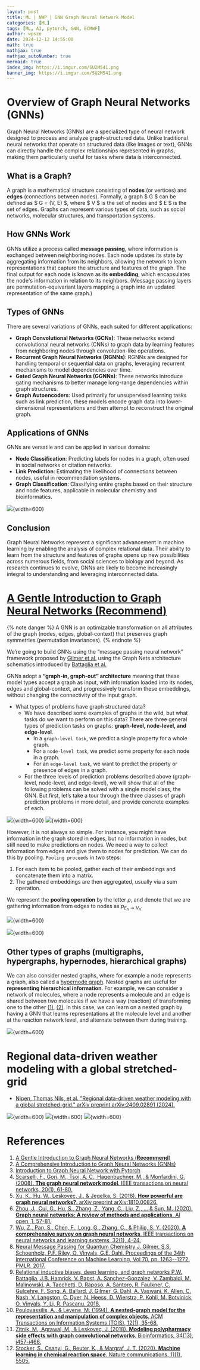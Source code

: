 ```yaml
---
layout: post
title: ML | NWP | GNN Graph Neural Network Model
categories: [ML]
tags: [ML, AI, pytorch, GNN, ECMWF]
author: wpsze
date: 2024-12-12 14:55:00
math: true
mathjax: true
mathjax_autoNumber: true
mermaid: true
index_img: https://i.imgur.com/SU2M541.png
banner_img: https://i.imgur.com/SU2M541.png
---
```


# Overview of Graph Neural Networks (GNNs)

Graph Neural Networks (GNNs) are a specialized type of neural network designed to process and analyze graph-structured data. Unlike traditional neural networks that operate on structured data (like images or text), GNNs can directly handle the complex relationships represented in graphs, making them particularly useful for tasks where data is interconnected.

## What is a Graph?

A graph is a mathematical structure consisting of **nodes** (or vertices) and **edges** (connections between nodes). Formally, a graph $ G $ can be defined as $ G = (V, E) $, where $ V $ is the set of nodes and $ E $ is the set of edges. Graphs can represent various types of data, such as social networks, molecular structures, and transportation systems.

## How GNNs Work

GNNs utilize a process called **message passing**, where information is exchanged between neighboring nodes. Each node updates its state by aggregating information from its neighbors, allowing the network to learn representations that capture the structure and features of the graph. The final output for each node is known as its **embedding**, which encapsulates the node's information in relation to its neighbors. (Message passing layers are permutation-equivariant layers mapping a graph into an updated representation of the same graph.)

## Types of GNNs

There are several variations of GNNs, each suited for different applications:

- **Graph Convolutional Networks (GCNs)**: These networks extend convolutional neural networks (CNNs) to graph data by learning features from neighboring nodes through convolution-like operations.
- **Recurrent Graph Neural Networks (RGNNs)**: RGNNs are designed for handling temporal or sequential data on graphs, leveraging recurrent mechanisms to model dependencies over time.
- **Gated Graph Neural Networks (GGNNs)**: These networks introduce gating mechanisms to better manage long-range dependencies within graph structures.
- **Graph Autoencoders**: Used primarily for unsupervised learning tasks such as link prediction, these models encode graph data into lower-dimensional representations and then attempt to reconstruct the original graph.

## Applications of GNNs

GNNs are versatile and can be applied in various domains:

- **Node Classification**: Predicting labels for nodes in a graph, often used in social networks or citation networks.
- **Link Prediction**: Estimating the likelihood of connections between nodes, useful in recommendation systems.
- **Graph Classification**: Classifying entire graphs based on their structure and node features, applicable in molecular chemistry and bioinformatics.

![](https://i.imgur.com/9cs4ilH.png){width=600}

## Conclusion

Graph Neural Networks represent a significant advancement in machine learning by enabling the analysis of complex relational data. Their ability to learn from the structure and features of graphs opens up new possibilities across numerous fields, from social sciences to biology and beyond. As research continues to evolve, GNNs are likely to become increasingly integral to understanding and leveraging interconnected data.

# [A Gentle Introduction to Graph Neural Networks (**Recommend**)](https://distill.pub/2021/gnn-intro/)

{% note danger %}
A GNN is an optimizable transformation on all attributes of the graph (nodes, edges, global-context) that preserves graph symmetries (permutation invariances). 
{% endnote %}

We’re going to build GNNs using the “message passing neural network” framework proposed by [Gilmer et al.](https://proceedings.mlr.press/v70/gilmer17a/gilmer17a.pdf) using the Graph Nets architecture schematics introduced by [Battaglia et al.](https://www.researchgate.net/profile/Andrea-Tacchetti/publication/325557043_Relational_inductive_biases_deep_learning_and_graph_networks/links/5cd0ad38299bf14d957cca5c/Relational-inductive-biases-deep-learning-and-graph-networks.pdf)

GNNs adopt a **“graph-in, graph-out” architecture** meaning that these model types accept a graph as input, with information loaded into its nodes, edges and global-context, and progressively transform these embeddings, without changing the connectivity of the input graph.

- What types of problems have graph structured data?
  - We have described some examples of graphs in the wild, but what tasks do we want to perform on this data? There are three general types of prediction tasks on graphs: **graph-level, node-level, and edge-level**.
    - In a `graph-level task`, we predict a single property for a whole graph. 
    - For a `node-level task`, we predict some property for each node in a graph.
    - For an `edge-level task`, we want to predict the property or presence of edges in a graph.
  - For the three levels of prediction problems described above (graph-level, node-level, and edge-level), we will show that all of the following problems can be solved with a single model class, the GNN. But first, let’s take a tour through the three classes of graph prediction problems in more detail, and provide concrete examples of each.

![](https://i.imgur.com/lTzKFu6.png){width=600}
![](https://i.imgur.com/QzUIet1.png){width=600}

However, it is not always so simple. For instance, you might have information in the graph stored in edges, but no information in nodes, but still need to make predictions on nodes. We need a way to collect information from edges and give them to nodes for prediction. We can do this by pooling. `Pooling proceeds` in two steps:

1. For each item to be pooled, gather each of their embeddings and concatenate them into a matrix.
2. The gathered embeddings are then aggregated, usually via a sum operation.

We represent the **pooling operation** by the letter $\rho$, and denote that we are gathering information from edges to nodes as $p_{E_n \to V_{n}}$.

![](https://i.imgur.com/IuZEdeO.png){width=600}

![](https://i.imgur.com/SU2M541.png){width=600}


## Other types of graphs (multigraphs, hypergraphs, hypernodes, hierarchical graphs)

We can also consider nested graphs, where for example a node represents a graph, also called a [hypernode graph](https://dl.acm.org/doi/pdf/10.1145/174608.174610). Nested graphs are useful for **representing hierarchical information**. For example, we can consider a network of molecules, where a node represents a molecule and an edge is shared between two molecules if we have a way (reaction) of transforming one to the other [(1)](https://academic.oup.com/bioinformatics/article-pdf/34/13/i457/50316205/bioinformatics_34_13_i457.pdf), [(2)](https://www.nature.com/articles/s41467-020-19267-x.pdf). In this case, we can learn on a nested graph by having a GNN that learns representations at the molecule level and another at the reaction network level, and alternate between them during training.

![](https://i.imgur.com/36EVPAi.png){width=600}

# Regional data-driven weather modeling with a global stretched-grid

- [Nipen, Thomas Nils, et al. "Regional data-driven weather modeling with a global stretched-grid." arXiv preprint arXiv:2409.02891 (2024).](https://arxiv.org/pdf/2409.02891)

![](https://i.imgur.com/4C4jXs3.png){width=600}
![](https://i.imgur.com/KIhFwXW.png){width=600}
![](https://i.imgur.com/cG9STZy.png){width=600}

# References

1. [A Gentle Introduction to Graph Neural Networks (**Recommend**)](https://distill.pub/2021/gnn-intro/)
2. [A Comprehensive Introduction to Graph Neural Networks (GNNs)](https://www.datacamp.com/tutorial/comprehensive-introduction-graph-neural-networks-gnns-tutorial)
3. [Introduction to Graph Neural Network with Pytorch](https://www.kaggle.com/code/iogbonna/introduction-to-graph-neural-network-with-pytorch)
4. [Scarselli, F., Gori, M., Tsoi, A. C., Hagenbuchner, M., & Monfardini, G. (2008). **The graph neural network model**. IEEE transactions on neural networks, 20(1), 61-80.](https://papers.baulab.info/papers/Scarselli-2009.pdf)
5. [Xu, K., Hu, W., Leskovec, J., & Jegelka, S. (2018). **How powerful are graph neural networks?**. arXiv preprint arXiv:1810.00826.](https://arxiv.org/pdf/1810.00826)
6. [Zhou, J., Cui, G., Hu, S., Zhang, Z., Yang, C., Liu, Z., ... & Sun, M. (2020). **Graph neural networks: A review of methods and applications**. AI open, 1, 57-81.](https://www.sciencedirect.com/science/article/pii/S2666651021000012)
7. [Wu, Z., Pan, S., Chen, F., Long, G., Zhang, C., & Philip, S. Y. (2020). **A comprehensive survey on graph neural networks**. IEEE transactions on neural networks and learning systems, 32(1), 4-24.](https://ieeexplore.ieee.org/ielaam/5962385/9312808/9046288-aam.pdf)
8. [Neural Message Passing for Quantum Chemistry J. Gilmer, S.S. Schoenholz, P.F. Riley, O. Vinyals, G.E. Dahl. Proceedings of the 34th International Conference on Machine Learning, Vol 70, pp. 1263--1272. PMLR. 2017.](http://proceedings.mlr.press/v70/gilmer17a/gilmer17a.pdf)
9. [Relational inductive biases, deep learning, and graph networks P.W. Battaglia, J.B. Hamrick, V. Bapst, A. Sanchez-Gonzalez, V. Zambaldi, M. Malinowski, A. Tacchetti, D. Raposo, A. Santoro, R. Faulkner, C. Gulcehre, F. Song, A. Ballard, J. Gilmer, G. Dahl, A. Vaswani, K. Allen, C. Nash, V. Langston, C. Dyer, N. Heess, D. Wierstra, P. Kohli, M. Botvinick, O. Vinyals, Y. Li, R. Pascanu. 2018.](https://www.researchgate.net/profile/Andrea-Tacchetti/publication/325557043_Relational_inductive_biases_deep_learning_and_graph_networks/links/5cd0ad38299bf14d957cca5c/Relational-inductive-biases-deep-learning-and-graph-networks.pdf)
10. [Poulovassilis, A., & Levene, M. (1994). **A nested-graph model for the representation and manipulation of complex objects**. ACM Transactions on Information Systems (TOIS), 12(1), 35-68.](https://dl.acm.org/doi/pdf/10.1145/174608.174610)
11. [Zitnik, M., Agrawal, M., & Leskovec, J. (2018). **Modeling polypharmacy side effects with graph convolutional networks**. Bioinformatics, 34(13), i457-i466.](https://academic.oup.com/bioinformatics/article-pdf/34/13/i457/50316205/bioinformatics_34_13_i457.pdf)
12. [Stocker, S., Csanyi, G., Reuter, K., & Margraf, J. T. (2020). **Machine learning in chemical reaction space**. Nature communications, 11(1), 5505.](https://www.nature.com/articles/s41467-020-19267-x.pdf)